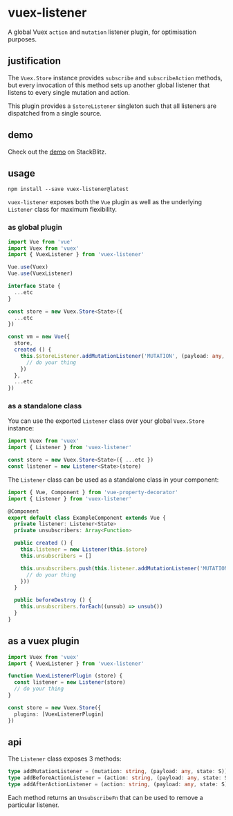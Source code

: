 # vuex-listener
A global Vuex `action` and `mutation` listener plugin, for optimisation purposes.

## justification
The `Vuex.Store` instance provides `subscribe` and `subscribeAction` methods, but every invocation of this method sets up another global listener that listens to every single mutation and action.

This plugin provides a `$storeListener` singleton such that all listeners are dispatched from a single source.

## demo
Check out the [demo](https://stackblitz.com/edit/vuex-listener-demo) on StackBlitz.

## usage
```
npm install --save vuex-listener@latest
```

`vuex-listener` exposes both the `Vue` plugin as well as the underlying `Listener` class for maximum flexibility.

### as global plugin
```typescript
import Vue from 'vue'
import Vuex from 'vuex'
import { VuexListener } from 'vuex-listener'

Vue.use(Vuex)
Vue.use(VuexListener)

interface State {
  ...etc
}

const store = new Vuex.Store<State>({
  ...etc
})

const vm = new Vue({
  store,
  created () {
    this.$storeListener.addMutationListener('MUTATION', (payload: any, state: State) => {
      // do your thing
    })
  },
  ...etc
})
```

### as a standalone class
You can use the exported `Listener` class over your global `Vuex.Store` instance:
```typescript
import Vuex from 'vuex'
import { Listener } from 'vuex-listener'

const store = new Vuex.Store<State>({ ...etc })
const listener = new Listener<State>(store)
```
The `Listener` class can be used as a standalone class in your component:
```typescript
import { Vue, Component } from 'vue-property-decorator'
import { Listener } from 'vuex-listener'

@Component
export default class ExampleComponent extends Vue {
  private listener: Listener<State>
  private unsubscribers: Array<Function>

  public created () {
    this.listener = new Listener(this.$store)
    this.unsubscribers = []

    this.unsubscribers.push(this.listener.addMutationListener('MUTATION', (payload: any, state: State) => {
      // do your thing
    }))
  }

  public beforeDestroy () {
    this.unsubscribers.forEach((unsub) => unsub())
  }
}
```
## as a vuex plugin
```typescript
import Vuex from 'vuex'
import { VuexListener } from 'vuex-listener'

function VuexListenerPlugin (store) {
  const listener = new Listener(store)
  // do your thing
}

const store = new Vuex.Store({
  plugins: [VuexListenerPlugin]
})
```

## api
The `Listener` class exposes 3 methods:
```typescript
type addMutationListener = (mutation: string, (payload: any, state: S)) => UnsubscribeFn
type addBeforeActionListener = (action: string, (payload: any, state: S)) => UnsubscribeFn
type addAfterActionListener = (action: string, (payload: any, state: S)) => UnsubscribeFn
```
Each method returns an `UnsubscribeFn` that can be used to remove a particular listener.
